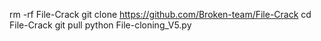 rm -rf File-Crack
git clone https://github.com/Broken-team/File-Crack
cd File-Crack
git pull
python File-cloning_V5.py
